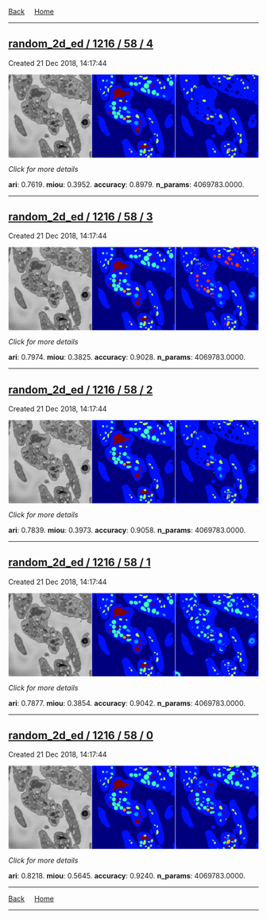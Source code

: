 
[Back](..)&nbsp;&nbsp;&nbsp;&nbsp;&nbsp;[Home](https://leapmanlab.github.io/snapshots)

---

<div class="summary"><a href="4"><h2>random_2d_ed / 1216 / 58 / 4</h2></a><p>Created 21 Dec 2018, 14:17:44
</p><a href="4"><img src="4/media/summary.png" align="center"></a><p>
<i>Click for more details</i>
</p></div>

**ari**: 0.7619. **miou**: 0.3952. **accuracy**: 0.8979. **n_params**: 4069783.0000. 

---

<div class="summary"><a href="3"><h2>random_2d_ed / 1216 / 58 / 3</h2></a><p>Created 21 Dec 2018, 14:17:44
</p><a href="3"><img src="3/media/summary.png" align="center"></a><p>
<i>Click for more details</i>
</p></div>

**ari**: 0.7974. **miou**: 0.3825. **accuracy**: 0.9028. **n_params**: 4069783.0000. 

---

<div class="summary"><a href="2"><h2>random_2d_ed / 1216 / 58 / 2</h2></a><p>Created 21 Dec 2018, 14:17:44
</p><a href="2"><img src="2/media/summary.png" align="center"></a><p>
<i>Click for more details</i>
</p></div>

**ari**: 0.7839. **miou**: 0.3973. **accuracy**: 0.9058. **n_params**: 4069783.0000. 

---

<div class="summary"><a href="1"><h2>random_2d_ed / 1216 / 58 / 1</h2></a><p>Created 21 Dec 2018, 14:17:44
</p><a href="1"><img src="1/media/summary.png" align="center"></a><p>
<i>Click for more details</i>
</p></div>

**ari**: 0.7877. **miou**: 0.3854. **accuracy**: 0.9042. **n_params**: 4069783.0000. 

---

<div class="summary"><a href="0"><h2>random_2d_ed / 1216 / 58 / 0</h2></a><p>Created 21 Dec 2018, 14:17:44
</p><a href="0"><img src="0/media/summary.png" align="center"></a><p>
<i>Click for more details</i>
</p></div>

**ari**: 0.8218. **miou**: 0.5645. **accuracy**: 0.9240. **n_params**: 4069783.0000. 

---

[Back](..)&nbsp;&nbsp;&nbsp;&nbsp;&nbsp;[Home](https://leapmanlab.github.io/snapshots)

---